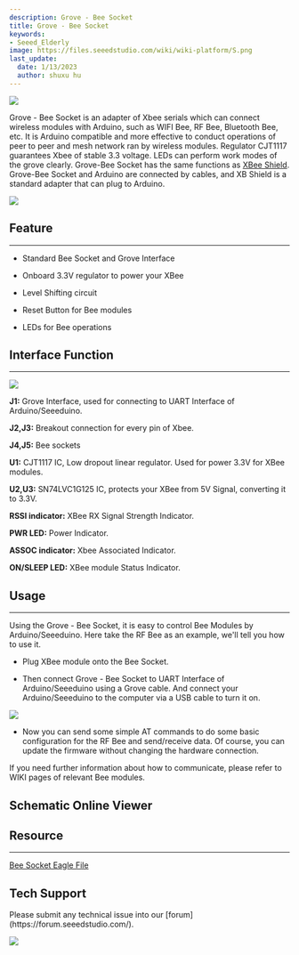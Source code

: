 ```yaml
---
description: Grove - Bee Socket
title: Grove - Bee Socket
keywords:
- Seeed_Elderly
image: https://files.seeedstudio.com/wiki/wiki-platform/S.png
last_update:
  date: 1/13/2023
  author: shuxu hu
---
```


![](https://files.seeedstudio.com/wiki/Grove-Bee_Socket/img/Bee_Socket_01.jpg)

Grove - Bee Socket is an adapter of Xbee serials which can connect wireless modules with Arduino, such as WIFI Bee, RF Bee, Bluetooth Bee, etc. It is Arduino compatible and more effective to conduct operations of peer to peer and mesh network ran by wireless modules. Regulator CJT1117 guarantees Xbee of stable 3.3 voltage. LEDs can perform work modes of the grove clearly.
Grove-Bee Socket has the same functions as [XBee Shield](/XBee_Shield_V2.0). Grove-Bee Socket and Arduino are connected by cables, and XB Shield is a standard adapter that can plug to Arduino.

[![](https://files.seeedstudio.com/wiki/Seeed-WiKi/docs/images/300px-Get_One_Now_Banner-ragular.png)](https://www.seeedstudio.com/Grove-Bee-Socket-p-1449.html)


##  Feature
---
*   Standard Bee Socket and Grove Interface

*   Onboard 3.3V regulator to power your XBee

*   Level Shifting circuit

*   Reset Button for Bee modules

*   LEDs for Bee operations

##  Interface Function
---
![](https://files.seeedstudio.com/wiki/Grove-Bee_Socket/img/Bee_Socket_Interface.jpg)

**J1:** Grove Interface, used for connecting to UART Interface of Arduino/Seeeduino.

**J2,J3:** Breakout connection for every pin of Xbee.

**J4,J5:** Bee sockets

**U1:** CJT1117 IC, Low dropout linear regulator. Used for power 3.3V for XBee modules.

**U2,U3:** SN74LVC1G125 IC, protects your XBee from 5V Signal, converting it to 3.3V.

**RSSI indicator:** XBee RX Signal Strength Indicator.

**PWR LED:** Power Indicator.

**ASSOC indicator:** Xbee Associated Indicator.

**ON/SLEEP LED:** XBee module Status Indicator.

##  Usage
---
Using the Grove - Bee Socket, it is easy to control Bee Modules by Arduino/Seeeduino. Here take the RF Bee as an example, we'll tell you how to use it.

*   Plug XBee module onto the Bee Socket.

*   Then connect Grove - Bee Socket to UART Interface of Arduino/Seeeduino using a Grove cable. And connect your Arduino/Seeeduino to the computer via a USB cable to turn it on.

![](https://files.seeedstudio.com/wiki/Grove-Bee_Socket/img/Grove-Bee_Socket.jpg)

*   Now you can send some simple AT commands to do some basic configuration for the RF Bee and send/receive data. Of course, you can update the firmware without changing the hardware connection.

If you need further information about how to communicate, please refer to WIKI pages of relevant Bee modules.


## Schematic Online Viewer

<div className="altium-ecad-viewer" data-project-src="https://files.seeedstudio.com/wiki/Grove-Bee_Socket/res/Bee_Socket_Eagle_File.zip" style={{borderRadius: '0px 0px 4px 4px', height: 500, borderStyle: 'solid', borderWidth: 1, borderColor: 'rgb(241, 241, 241)', overflow: 'hidden', maxWidth: 1280, maxHeight: 700, boxSizing: 'border-box'}}>
</div>



##  Resource
---
[Bee Socket Eagle File](https://files.seeedstudio.com/wiki/Grove-Bee_Socket/res/Bee_Socket_Eagle_File.zip)

## Tech Support
<div>
  Please submit any technical issue into our [forum](https://forum.seeedstudio.com/). <br /><p style={{textAlign: 'center'}}><a href="https://www.seeedstudio.com/act-4.html?utm_source=wiki&utm_medium=wikibanner&utm_campaign=newproducts" target="_blank"><img src="https://files.seeedstudio.com/wiki/Wiki_Banner/new_product.jpg" /></a></p>
</div>
